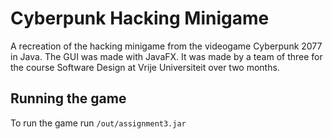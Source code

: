 # Cyberpunk Hacking Minigame
A recreation of the hacking minigame from the videogame Cyberpunk 2077 in Java. The GUI was made with JavaFX. It was made by a team of three for the course Software Design at Vrije Universiteit over two months.

## Running the game
To run the game run ````/out/assignment3.jar````
